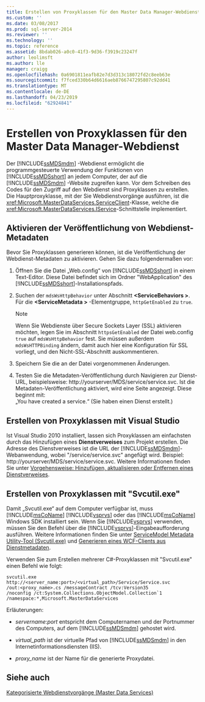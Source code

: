 ```yaml
---
title: Erstellen von Proxyklassen für den Master Data Manager-Webdienst | Microsoft-Dokumentation
ms.custom: ''
ms.date: 03/08/2017
ms.prod: sql-server-2014
ms.reviewer: ''
ms.technology: ''
ms.topic: reference
ms.assetid: 8bdab026-a0c0-41f3-9d36-f3919c23247f
author: leolimsft
ms.author: lle
manager: craigg
ms.openlocfilehash: 0a6901811eafb82e7d3d313c18072fd2c8eeb63e
ms.sourcegitcommit: f7fced330b64d6616aeb8766747295807c92dd41
ms.translationtype: MT
ms.contentlocale: de-DE
ms.lasthandoff: 04/23/2019
ms.locfileid: "62924841"
---
```

# <a name="create-master-data-manager-web-service-proxy-classes"></a>Erstellen von Proxyklassen für den Master Data Manager-Webdienst
  Der [!INCLUDE[ssMDSmdm](../../includes/ssmdsmdm-md.md)] -Webdienst ermöglicht die programmgesteuerte Verwendung der Funktionen von [!INCLUDE[ssMDSshort](../../includes/ssmdsshort-md.md)] an jedem Computer, der auf die [!INCLUDE[ssMDSmdm](../../includes/ssmdsmdm-md.md)] -Website zugreifen kann. Vor dem Schreiben des Codes für den Zugriff auf den Webdienst sind Proxyklassen zu erstellen. Die Hauptproxyklasse, mit der Sie Webdienstvorgänge ausführen, ist die <xref:Microsoft.MasterDataServices.ServiceClient>-Klasse, welche die <xref:Microsoft.MasterDataServices.IService>-Schnittstelle implementiert.  
  
## <a name="enable-web-service-metadata-publishing"></a>Aktivieren der Veröffentlichung von Webdienst-Metadaten  
 Bevor Sie Proxyklassen generieren können, ist die Veröffentlichung der Webdienst-Metadaten zu aktivieren. Gehen Sie dazu folgendermaßen vor:  
  
1.  Öffnen Sie die Datei „Web.config“ von [!INCLUDE[ssMDSshort](../../includes/ssmdsshort-md.md)] in einem Text-Editor. Diese Datei befindet sich im Ordner "WebApplication" des [!INCLUDE[ssMDSshort](../../includes/ssmdsshort-md.md)]-Installationspfads.  
  
2.  Suchen der `mdsWsHttpBehavior` unter Abschnitt  **\<ServiceBehaviors >**. Für die  **\<ServiceMetadata >** -Elementgruppe, `httpGetEnabled` zu `true`.  
  
    > [!NOTE]  
    >  Wenn Sie Webdienste über Secure Sockets Layer (SSL) aktivieren möchten, legen Sie im Abschnitt `httpsGetEnabled` der Datei web.config `true` auf `mdsWsHttpBehavior` fest. Sie müssen außerdem `mdsWsHTTPBinding` ändern, damit auch hier eine Konfiguration für SSL vorliegt, und den Nicht-SSL-Abschnitt auskommentieren.  
  
3.  Speichern Sie die an der Datei vorgenommenen Änderungen.  
  
4.  Testen Sie die Metadaten-Veröffentlichung durch Navigieren zur Dienst-URL, beispielsweise: http://yourserver/MDS/service/service.svc. Ist die Metadaten-Veröffentlichung aktiviert, wird eine Seite angezeigt. Diese beginnt mit:   
    „You have created a service.“ (Sie haben einen Dienst erstellt.)  
  
## <a name="creating-proxy-classes-by-using-visual-studio"></a>Erstellen von Proxyklassen mit Visual Studio  
 Ist Visual Studio 2010 installiert, lassen sich Proxyklassen am einfachsten durch das Hinzufügen eines **Dienstverweises** zum Projekt erstellen. Die Adresse des Dienstverweises ist die URL der [!INCLUDE[ssMDSmdm](../../includes/ssmdsmdm-md.md)]-Webanwendung, wobei "/service/service.svc" angefügt wird. Beispiel: http://yourserver/MDS/service/service.svc. Weitere Informationen finden Sie unter [Vorgehensweise: Hinzufügen, aktualisieren oder Entfernen eines Dienstverweises](https://go.microsoft.com/fwlink/?LinkId=221167).  
  
## <a name="creating-proxy-classes-by-using-svcutilexe"></a>Erstellen von Proxyklassen mit "Svcutil.exe"  
 Damit „Svcutil.exe“ auf dem Computer verfügbar ist, muss [!INCLUDE[msCoName](../../includes/msconame-md.md)] [!INCLUDE[vsprvs](../../includes/vsprvs-md.md)] oder das [!INCLUDE[msCoName](../../includes/msconame-md.md)] Windows SDK installiert sein. Wenn Sie [!INCLUDE[vsprvs](../../includes/vsprvs-md.md)] verwenden, müssen Sie den Befehl über die [!INCLUDE[vsprvs](../../includes/vsprvs-md.md)]-Eingabeaufforderung ausführen. Weitere Informationen finden Sie unter [ServiceModel Metadata Utility-Tool (Svcutil.exe)](https://go.microsoft.com/fwlink/?LinkId=165027) und [Generieren eines WCF-Clients aus Dienstmetadaten](https://go.microsoft.com/fwlink/?LinkId=164821).  
  
 Verwenden Sie zum Erstellen mehrerer C#-Proxyklassen mit "Svcutil.exe" einen Befehl wie folgt:  
  
```  
svcutil.exe http://<server_name:port>/<virtual_path>/Service/Service.svc   
/out:<proxy_name>.cs /messageContract /tcv:Version35   
/noconfig /ct:System.Collections.ObjectModel.Collection`1   
/namespace:*,Microsoft.MasterDataServices  
```  
  
 Erläuterungen:  
  
-   *servername*:*port* entspricht dem Computernamen und der Portnummer des Computers, auf dem [!INCLUDE[ssMDSmdm](../../includes/ssmdsmdm-md.md)] gehostet wird.  
  
-   *virtual_path* ist der virtuelle Pfad von [!INCLUDE[ssMDSmdm](../../includes/ssmdsmdm-md.md)] in den Internetinformationsdiensten (IIS).  
  
-   *proxy_name* ist der Name für die generierte Proxydatei.  
  
## <a name="see-also"></a>Siehe auch  
 [Kategorisierte Webdienstvorgänge &#40;Master Data Services&#41;](categorized-web-service-operations-master-data-services.md)  
  
  

